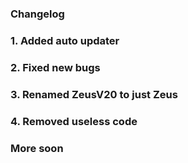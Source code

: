 ### Changelog
### 1. Added auto updater
### 2. Fixed new bugs
### 3. Renamed ZeusV20 to just Zeus
### 4. Removed useless code
### More soon
